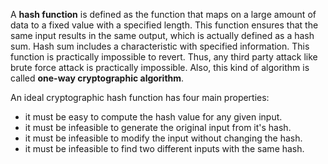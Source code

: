 A **hash function** is defined as the function that maps on a large amount of data to a fixed value with a specified length. This function ensures that the same input results in the same output, which is actually defined as a hash sum. Hash sum includes a characteristic with specified information. This function is practically impossible to revert. Thus, any third party attack like brute force attack is practically impossible. Also, this kind of algorithm is called **one-way cryptographic algorithm**.

An ideal cryptographic hash function has four main properties:
* it must be easy to compute the hash value for any given input.
* it must be infeasible to generate the original input from it's hash.
* it must be infeasible to modify the input without changing the hash.
* it must be infeasible to find two different inputs with the same hash.

